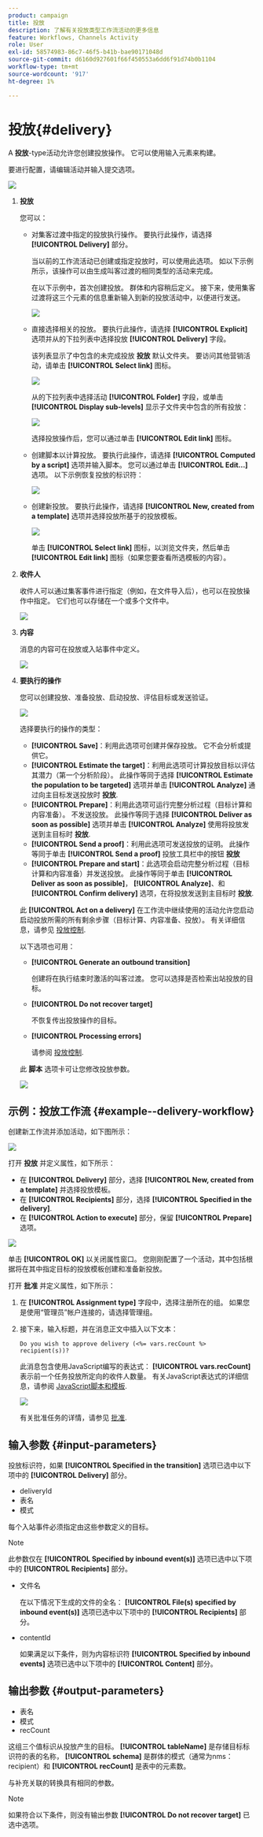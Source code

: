 ```yaml
---
product: campaign
title: 投放
description: 了解有关投放类型工作流活动的更多信息
feature: Workflows, Channels Activity
role: User
exl-id: 58574983-86c7-46f5-b41b-bae90171048d
source-git-commit: d6160d927601f66f450553a6dd6f91d74b0b1104
workflow-type: tm+mt
source-wordcount: '917'
ht-degree: 1%

---
```


# 投放{#delivery}

A **投放**-type活动允许您创建投放操作。 它可以使用输入元素来构建。

要进行配置，请编辑活动并输入提交选项。

![](assets/edit_diffusion.png)

1. **投放**

   您可以：

   * 对集客过渡中指定的投放执行操作。 要执行此操作，请选择 **[!UICONTROL Delivery]** 部分。

     当以前的工作流活动已创建或指定投放时，可以使用此选项。 如以下示例所示，该操作可以由生成叫客过渡的相同类型的活动来完成。

     在以下示例中，首次创建投放。 群体和内容稍后定义。 接下来，使用集客过渡将这三个元素的信息重新输入到新的投放活动中，以便进行发送。

     ![](assets/specified_transition_option_exemple.png)

   * 直接选择相关的投放。 要执行此操作，请选择 **[!UICONTROL Explicit]** 选项并从的下拉列表中选择投放 **[!UICONTROL Delivery]** 字段。

     该列表显示了中包含的未完成投放 **投放** 默认文件夹。 要访问其他营销活动，请单击 **[!UICONTROL Select link]** 图标。

     ![](assets/diffusion_edit_1.png)

     从的下拉列表中选择活动 **[!UICONTROL Folder]** 字段，或单击 **[!UICONTROL Display sub-levels]** 显示子文件夹中包含的所有投放：

     ![](assets/diffusion_edit_2.png)

     选择投放操作后，您可以通过单击 **[!UICONTROL Edit link]** 图标。

   * 创建脚本以计算投放。 要执行此操作，请选择 **[!UICONTROL Computed by a script]** 选项并输入脚本。 您可以通过单击 **[!UICONTROL Edit...]** 选项。 以下示例恢复投放的标识符：

     ![](assets/diffusion_edit_3.png)

   * 创建新投放。 要执行此操作，请选择 **[!UICONTROL New, created from a template]** 选项并选择投放所基于的投放模板。

     ![](assets/diffusion_edit_4.png)

     单击 **[!UICONTROL Select link]** 图标，以浏览文件夹，然后单击 **[!UICONTROL Edit link]** 图标（如果您要查看所选模板的内容）。

1. **收件人**

   收件人可以通过集客事件进行指定（例如，在文件导入后），也可以在投放操作中指定。 它们也可以存储在一个或多个文件中。

   ![](assets/diffusion_edit_5.png)

1. **内容**

   消息的内容可在投放或入站事件中定义。

   ![](assets/diffusion_edit_6.png)

1. **要执行的操作**

   您可以创建投放、准备投放、启动投放、评估目标或发送验证。

   ![](assets/diffusion_edit_7.png)

   选择要执行的操作的类型：

   * **[!UICONTROL Save]**：利用此选项可创建并保存投放。 它不会分析或提供它。
   * **[!UICONTROL Estimate the target]**：利用此选项可计算投放目标以评估其潜力（第一个分析阶段）。 此操作等同于选择 **[!UICONTROL Estimate the population to be targeted]** 选项并单击 **[!UICONTROL Analyze]** 通过向主目标发送投放时 **投放**.
   * **[!UICONTROL Prepare]**：利用此选项可运行完整分析过程（目标计算和内容准备）。 不发送投放。 此操作等同于选择 **[!UICONTROL Deliver as soon as possible]** 选项并单击 **[!UICONTROL Analyze]** 使用将投放发送到主目标时 **投放**.
   * **[!UICONTROL Send a proof]**：利用此选项可发送投放的证明。 此操作等同于单击 **[!UICONTROL Send a proof]** 投放工具栏中的按钮 **投放**
   * **[!UICONTROL Prepare and start]**：此选项会启动完整分析过程（目标计算和内容准备）并发送投放。 此操作等同于单击 **[!UICONTROL Deliver as soon as possible]**， **[!UICONTROL Analyze]**、和 **[!UICONTROL Confirm delivery]** 选项，在将投放发送到主目标时 **投放**.

   此 **[!UICONTROL Act on a delivery]** 在工作流中继续使用的活动允许您启动启动投放所需的所有剩余步骤（目标计算、内容准备、投放）。 有关详细信息，请参见 [投放控制](delivery-control.md).

   以下选项也可用：

   * **[!UICONTROL Generate an outbound transition]**

     创建将在执行结束时激活的叫客过渡。 您可以选择是否检索出站投放的目标。

   * **[!UICONTROL Do not recover target]**

     不恢复传出投放操作的目标。

   * **[!UICONTROL Processing errors]**

     请参阅 [投放控制](delivery-control.md).

   此 **脚本** 选项卡可让您修改投放参数。

   ![](assets/edit_diffusion_fil_script.png)

## 示例：投放工作流 {#example--delivery-workflow}

创建新工作流并添加活动，如下图所示：

![](assets/new-workflow-5.png)

打开 **投放** 并定义属性，如下所示：

* 在 **[!UICONTROL Delivery]** 部分，选择 **[!UICONTROL New, created from a template]** 并选择投放模板。
* 在 **[!UICONTROL Recipients]** 部分，选择 **[!UICONTROL Specified in the delivery]**.
* 在 **[!UICONTROL Action to execute]** 部分，保留 **[!UICONTROL Prepare]** 选项。

![](assets/new-workflow-param-delivery.png)

单击 **[!UICONTROL OK]** 以关闭属性窗口。 您刚刚配置了一个活动，其中包括根据将在其中指定目标的投放模板创建和准备新投放。

打开 **批准** 并定义属性，如下所示：

1. 在 **[!UICONTROL Assignment type]** 字段中，选择注册所在的组。 如果您是使用“管理员”帐户连接的，请选择管理组。
1. 接下来，输入标题，并在消息正文中插入以下文本：

   ```
   Do you wish to approve delivery (<%= vars.recCount %> recipient(s))?
   ```

   此消息包含使用JavaScript编写的表达式： **[!UICONTROL vars.recCount]** 表示前一个任务投放所定向的收件人数量。 有关JavaScript表达式的详细信息，请参阅 [JavaScript脚本和模板](javascript-scripts-and-templates.md).

   ![](assets/new-workflow-param-validation.png)

   有关批准任务的详情，请参见 [批准](approval.md).

## 输入参数 {#input-parameters}

投放标识符，如果 **[!UICONTROL Specified in the transition]** 选项已选中以下项中的 **[!UICONTROL Delivery]** 部分。

* deliveryId
* 表名
* 模式

每个入站事件必须指定由这些参数定义的目标。

>[!NOTE]
>
>此参数仅在 **[!UICONTROL Specified by inbound event(s)]** 选项已选中以下项中的 **[!UICONTROL Recipients]** 部分。

* 文件名

  在以下情况下生成的文件的全名： **[!UICONTROL File(s) specified by inbound event(s)]** 选项已选中以下项中的 **[!UICONTROL Recipients]** 部分。

* contentId

  如果满足以下条件，则为内容标识符 **[!UICONTROL Specified by inbound events]** 选项已选中以下项中的 **[!UICONTROL Content]** 部分。

## 输出参数 {#output-parameters}

* 表名
* 模式
* recCount

这组三个值标识从投放产生的目标。 **[!UICONTROL tableName]** 是存储目标标识符的表的名称， **[!UICONTROL schema]** 是群体的模式（通常为nms：recipient）和 **[!UICONTROL recCount]** 是表中的元素数。

与补充关联的转换具有相同的参数。

>[!NOTE]
>
>如果符合以下条件，则没有输出参数 **[!UICONTROL Do not recover target]** 已选中选项。

